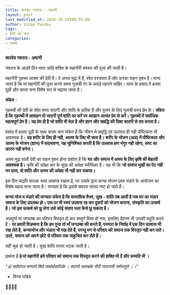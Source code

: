 ```yaml
---
title: शारदेय नवरात्र - अष्टमी
layout: post
last_modified_at: 2020-10-24T08:55:00
author: Vinay Pandey
tags:
- शनि का सच
categories:
- मध्यम
---
```

**शारदेय नवरात्र - अष्टमी**

नवरात्र के आठवें दिन माता आदि शक्ति के महागौरी स्वरूप की पूजा की जाती है। 

महागौरी गृहस्थ आश्रम की देवी हैं। वे अभय मुद्रा में हैं, श्वेत वस्त्रवता हैं और उनका वाहन वृषभ है। माना जाता है कि मां महागौरी की पूजा करते समय गुलाबी रंग के कपड़े पहनने चाहिए। माता के प्रसाद में हलवा पूड़ी और काला चना विशेष रूप से चढ़ाया जाता है। 

**संकेत** - 

गृहस्थी की देवी के श्वेत वस्त्र सादगी और शांति के प्रतीक हैं और पूजन के लिए गुलाबी वस्त्र प्रेम के। **संकेत है कि गृहस्थी में आवाहन तो सादगी पूर्ण शांति का करें पर आव्हान अत्यंत प्रेम से करें। गृहस्थी में  सर्वाधिक महत्वपूर्ण प्रेम है। यह प्रेम ही है जो शांति भी देता है और ज्ञान और सम्रद्धि की दिशा सादगी से तय करता है।**

प्रसाद में हलवा पूड़ी के साथ काला चना संकेत है कि जीवन मे समृद्धि एवं उल्लास ही नही पौष्टिकता भी आवश्यक है। **यह शरीर के लिए ही नही, आत्मा के लिए भी सत्य है। शरीर के भोजन (अन्न) में पौष्टिकता और आत्मा के भोजन (ज्ञान) में सद्भावना, यह सुनिश्चित करती है कि उल्लास क्षण भंगुर नही रहेगा, कष्ट का कारण नही बनेगा।**

अभय मुद्रा वाली देवी का वाहन वृषभ होना दर्शाता है कि **घर और समाज में अभय के लिए कृषि की बेहतरी आवश्यक है।** कृषि की उपेक्षा कर के सुख की अपेक्षा मरीचिका है। यह भी कि **जो समाज भूखों का पेट नही भर पाता, वो शांति और अभय की अपेक्षा भी नही कर सकता।** 

इस दिन यद्यपि साधक स्वयं उपवास रखता है, पर उसके द्वारा कन्या भोजन एवम भंडारे के आयोजन का विशेष महत्व माना जाता है। मान्यता है कि इससे समस्त संताप नष्ट हो जाते हैं। 

**कन्या भोज व भंडारे की मान्यता संकेत है कि वास्तविक वैभव, सुख - शांति तब आती है जब घर का भंडार समाज के लिए उपलब्ध हो। उस पर भी स्वयं उपवास रह कर दूसरों को भोजन कराना, संस्कृति का उत्कर्ष है। जो इस उत्कर्ष को छू लेगा उसे कोई संताप भला कैसे छू सकता है।**

अन्नपूर्णा मां जगदम्बा का परिवार विस्तृत हो कर सम्पूर्ण विश्व हो गया, इसलिए देवगण भी उनकी स्तुति करते हैं। **पर हमारी विडम्बना है कि हम पूजा तो माँ जगदम्बा की करते हैं, परम्परा के निर्वाह में एक दिन उपवास भी रख लेते है,  कन्याभोज और भंडारा भी रख देते हैं, परन्तु मन से परिवार को समाज तक विस्तृत नही कर पाते। उल्टे, समाज को अपने छोटे से परिवार तक संकुचित कर लेते हैं।**

यहीं चूक हो जाती है। 
सुख शांति रास्ता भटक जाती है।

प्रार्थना है
**हे मां महागौरी**
**हमे परिवार को समाज तक विस्तृत करने की शक्ति भी दें और सन्मति भी ।**

*"ॐ सर्वमंगल मांगल्ये शिवे सर्वार्थसाधिके ।* 
*शरण्ये त्रयम्बके गौरी नारायणी नमोस्तुते ।।"* 

- विनय पांडेय

🙏🌷🌷🙏


